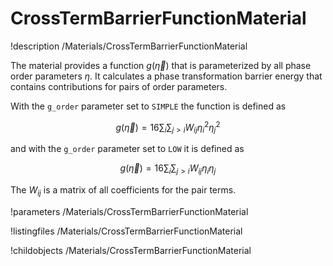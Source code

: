 
# CrossTermBarrierFunctionMaterial
!description /Materials/CrossTermBarrierFunctionMaterial

The material provides a function $g(\vec\eta)$ that is parameterized by all
phase order parameters $\eta$. It calculates a phase transformation barrier energy
that contains contributions for pairs of order parameters.

With the `g_order` parameter set to `SIMPLE` the function is defined as

$$
g(\vec\eta) = 16\sum_i\sum_{j>i} W_{ij} \eta_i^2\eta_j^2
$$

and with the  `g_order` parameter set to `LOW` it is defined as

$$
g(\vec\eta) = 16\sum_i\sum_{j>i} W_{ij} \eta_i\eta_j
$$

The $W_{ij}$ is a matrix of all coefficients for the pair terms.

!parameters /Materials/CrossTermBarrierFunctionMaterial

!listingfiles /Materials/CrossTermBarrierFunctionMaterial

!childobjects /Materials/CrossTermBarrierFunctionMaterial
